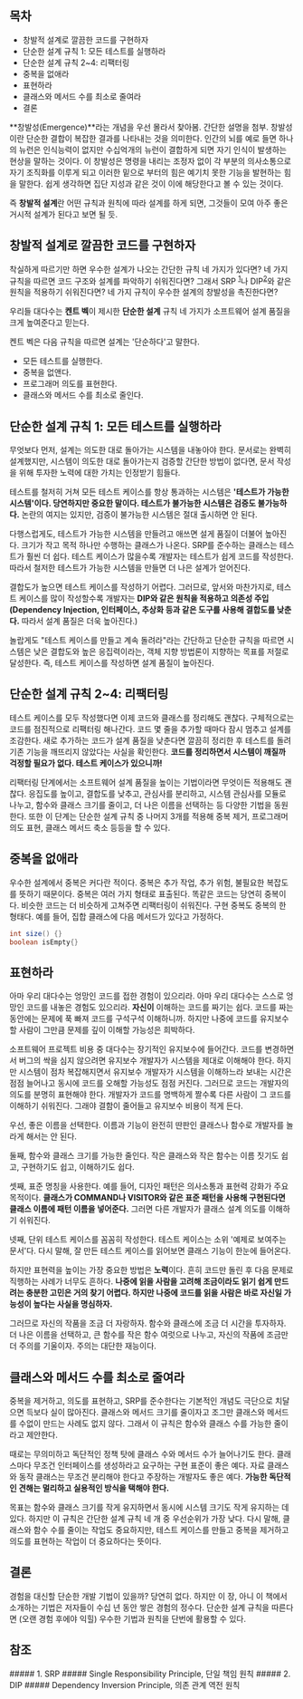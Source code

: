 ## 목차  
- 창발적 설계로 깔끔한 코드를 구현하자
- 단순한 설계 규칙 1: 모든 테스트를 실행하라
- 단순한 설계 규칙 2~4: 리팩터링
- 중복을 없애라
- 표현하라
- 클래스와 메서드 수를 최소로 줄여라
- 결론

**창발성(Emergence)**라는 개념을 우선 몰라서 찾아봄. 간단한 설명을 첨부.
창발성이란 단순한 결합이 복잡한 결과를 나타내는 것을 의미한다. 인간의 뇌를 예로 들면 하나의 뉴런은 인식능력이 없지만 수십억개의 뉴런이 결합하게 되면 자기 인식이 발생하는 현상을 말하는 것이다. 이 창발성은 명령을 내리는 조정자 없이 각 부분의 의사소통으로 자기 조직화를 이루게 되고 이러한 밑으로 부터의 힘은 예기치 못한 기능을 발현하는 힘을 말한다. 쉽게 생각하면 집단 지성과 같은 것이 이에 해당한다고 볼 수 있는 것이다.

즉 **창발적 설계**란 어떤 규칙과 원칙에 따라 설계를 하게 되면, 그것들이 모여 아주 좋은 거시적 설계가 된다고 보면 될 듯.

## 창발적 설계로 깔끔한 코드를 구현하자
착실하게 따르기만 하면 우수한 설계가 나오는 간단한 규칙 네 가지가 있다면?
네 가지 규칙을 따르면 코드 구조와 설계를 파악하기 쉬워진다면? 그래서 SRP <sup>[1](#fn1)</sup>나 DIP<sup>[2](#fn2)</sup>와 같은 원칙을 적용하기 쉬워진다면? 네 가지 규칙이 우수한 설계의 창발성을 촉진한다면?

  우리들 대다수는 **켄트 벡**이 제시한 **단순한 설계** 규칙 네 가지가 소프트웨어 설계 품질을 크게 높여준다고 믿는다. 
  
  켄트 벡은 다음 규칙을 따르면 설계는 '단순하다'고 말한다. 
  
* 모든 테스트를 실행한다.
* 중복을 없앤다.
* 프로그래머 의도를 표현한다.
* 클래스와 메서드 수를 최소로 줄인다.

## 단순한 설계 규칙 1: 모든 테스트를 실행하라
무엇보다 먼저, 설계는 의도한 대로 돌아가는 시스템을 내놓아야 한다. 문서로는 완벽히 설계했지만, 시스템이 의도한 대로 돌아가는지 검증할 간단한 방법이 없다면, 문서 작성을 위해 투자한 노력에 대한 가치는 인정받기 힘들다. 

테스트를 철저히 거쳐 모든 테스트 케이스를 항상 통과하는 시스템은 **'테스트가 가능한 시스템'이다. 당연하지만 중요한 말이다. 테스트가 불가능한 시스템은 검증도 불가능하다.** 논란의 여지는 있지만, 검증이 불가능한 시스템은 절대 출시하면 안 된다. 

다행스럽게도, 테스트가 가능한 시스템을 만들려고 애쓰면 설게 품질이 더불어 높아진다. 크기가 작고 목적 하나만 수행하는 클래스가 나온다. SRP를 준수하는 클래스는 테스트가 훨씬 더 쉽다. 테스트 케이스가 많을수록 개발자는 테스트가 쉽게 코드를 작성한다. 따라서 철저한 테스트가 가능한 시스템을 만들면 더 나은 설계가 얻어진다. 

결합도가 높으면 테스트 케이스를 작성하기 어렵다. 그러므로, 앞서와 마찬가지로, 테스트 케이스를 많이 작성할수록 개발자는 **DIP와 같은 원칙을 적용하고 의존성 주입(Dependency Injection, 인터페이스, 추상화 등과 같은 도구를 사용해 결합도를 낮춘다.** 따라서 설계 품질은 더욱 높아진다.) 

놀랍게도 "테스트 케이스를 만들고 계속 돌려라"라는 간단하고 단순한 규칙을 따르면 시스템은 낮은 결합도와 높은 응집력이라는, 객체 지향 방법론이 지향하는 목표를 저절로 달성한다. 즉, 테스트 케이스를 작성하면 설계 품질이 높아진다. 

## 단순한 설계 규칙 2~4: 리팩터링
테스트 케이스를 모두 작성했다면 이제 코드와 클래스를 정리해도 괜찮다. 구체적으로는 코드를 점진적으로 리팩터링 해나간다. 코드 몇 줄을 추가할 때마다 잠시 멈추고 설계를 조감한다. 새로 추가하는 코드가 설계 품질을 낮춘다면 깔끔히 정리한 후 테스트를 돌려 기존 기능을 깨뜨리지 않았다는 사실을 확인한다. **코드를 정리하면서 시스템이 깨질까 걱정할 필요가 없다. 테스트 케이스가 있으니까!** 

리팩터링 단계에서는 소프트웨어 설계 품질을 높이는 기법이라면 무엇이든 적용해도 괜찮다. 응집도를 높이고, 결합도를 낮추고, 관심사를 분리하고, 시스템 관심사를 모듈로 나누고, 함수와 클래스 크기를 줄이고, 더 나은 이름을 선택하는 등 다양한 기법을 동원한다. 또한 이 단계는 단순한 설계 규칙 중 나머지 3개를 적용해 중복 제거, 프로그래머 의도 표현, 클래스 메서드 축소 등등을 할 수 있다. 

## 중복을 없애라
우수한 설계에서 중복은 커다란 적이다. 중복은 추가 작업, 추가 위험, 불필요한 복잡도를 뜻하기 때문이다. 중복은 여러 가지 형태로 표출된다. 똑같은 코드는 당연히 중복이다. 비슷한 코드는 더 비슷하게 고쳐주면 리팩터링이 쉬워진다. 구현 중복도 중복의 한 형태다. 예를 들어, 집합 클래스에 다음 메서드가 있다고 가정하다.

```java
int size() {}
boolean isEmpty{}
```




## 표현하라
아마 우리 대다수는 엉망인 코드를 접한 경험이 있으리라. 아마 우리 대다수는 스스로 엉망인 코드를 내놓은 경험도 있으리라. **자신이** 이해하는 코드를 짜기는 쉽다. 코드를 짜는 동안에는 문제에 푹 빠져 코드를 구석구석 이해하니까. 하지만 나중에 코드를 유지보수할 사람이 그만큼 문제를 깊이 이해할 가능성은 희박하다. 

소프트웨어 프로젝트 비용 중 대다수는 장기적인 유지보수에 들어간다. 코드를 변경하면서 버그의 싹을 심지 않으려면 유지보수 개발자가 시스템을 제대로 이해해야 한다. 하지만 시스템이 점차 복잡해지면서 유지보수 개발자가 시스템을 이해하느라 보내는 시간은 점점 늘어나고 동시에 코드를 오해할 가능성도 점점 커진다. 그러므로 코드는 개발자의 의도를 분명히 표현해야 한다. 개발자가 코드를 명백하게 짤수록 다른 사람이 그 코드를 이해하기 쉬워진다. 그래야 결함이 줄어들고 유지보수 비용이 적게 든다. 

우선, 좋은 이름을 선택한다. 이름과 기능이 완전히 딴판인 클래스나 함수로 개발자를 놀라게 해서는 안 된다.

둘째, 함수와 클래스 크기를 가능한 줄인다. 작은 클래스와 작은 함수는 이름 짓기도 쉽고, 구현하기도 쉽고, 이해하기도 쉽다. 

셋째, 표준 명칭을 사용한다. 예를 들어, 디자인 패턴은 의사소통과 표현력 강화가 주요 목적이다. **클래스가 COMMAND나 VISITOR와 같은 표준 패턴을 사용해 구현된다면 클래스 이름에 패턴 이름을 넣어준다.** 그러면 다른 개발자가 클래스 설계 의도를 이해하기 쉬워진다. 

넷째, 단위 테스트 케이스를 꼼꼼히 작성한다. 테스트 케이스는 소위 '예제로 보여주는 문서'다. 다시 말해, 잘 만든 테스트 케이스를 읽어보면 클래스 기능이 한눈에 들어온다. 

하지만 표현력을 높이는 가장 중요한 방법은 **노력**이다. 흔히 코드만 돌린 후 다음 문제로 직행하는 사례가 너무도 흔하다. **나중에 읽을 사람을 고려해 조금이라도 읽기 쉽게 만드려는 충분한 고민은 거의 찾기 어렵다. 하지만 나중에 코드를 읽을 사람은 바로 자신일 가능성이 높다는 사실을 명심하자.** 

그러므로 자신의 작품을 조금 더 자랑하자. 함수와 클래스에 조금 더 시간을 투자하자. 더 나은 이름을 선택하고, 큰 함수를 작은 함수 여럿으로 나누고, 자신의 작품에 조금만 더 주의를 기울이자. 주의는 대단한 재능이다. 

## 클래스와 메서드 수를 최소로 줄여라
중복을 제거하고, 의도를 표현하고, SRP를 준수한다는 기본적인 개념도 극단으로 치달으면 득보다 실이 많아진다. 클래스와 메서드 크기를 줄이자고 조그만 클래스와 메서드를 수없이 만드는 사례도 없지 않다. 그래서 이 규칙은 함수와 클래스 수를 가능한 줄이라고 제안한다. 

때로는 무의미하고 독단적인 정책 탓에 클래스 수와 메서드 수가 늘어나기도 한다. 클래스마다 무조건 인터페이스를 생성하라고 요구하는 구현 표준이 좋은 예다. 자료 클래스와 동작 클래스는 무조건 분리해야 한다고 주장하는 개발자도 좋은 예다. **가능한 독단적인 견해는 멀리하고 실용적인 방식을 택해야 한다.** 
  
목표는 함수와 클래스 크기를 작게 유지하면서 동시에 시스템 크기도 작게 유지하는 데 있다. 하지만 이 규칙은 간단한 설계 규칙 네 개 중 우선순위가 가장 낮다. 다시 말해, 클래스와 함수 수를 줄이는 작업도 중요하지만, 테스트 케이스를 만들고 중복을 제거하고 의도를 표현하는 작업이 더 중요하다는 뜻이다. 

## 결론
경험을 대신할 단순한 개발 기법이 있을까? 당연히 없다. 하지만 이 장, 아니 이 책에서 소개하는 기법은 저자들이 수십 년 동안 쌓은 경험의 정수다. 단순한 설계 규칙을 따른다면 (오랜 경험 후에야 익힐) 우수한 기법과 원칙을 단번에 활용할 수 있다.

## 참조
<a name="fn1">
##### 1. SRP #####
</a>
Single Responsibility Principle, 단일 책임 원칙

<a name="fn2">
##### 2. DIP #####
</a>
Dependency Inversion Principle, 의존 관계 역전 원칙
